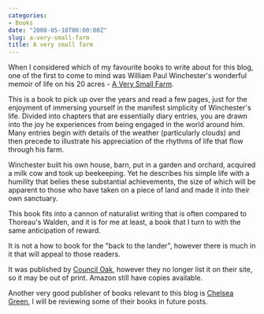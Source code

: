 ```yaml
---
categories:
- Books
date: "2008-05-18T00:00:00Z"
slug: a-very-small-farm
title: A very small farm
---
```

[<img src="assets/images/2014/01/31eSHxS5elL.jpg" alt="" width="" height="" border="" align="left" />][amazon]

When I considered which of my favourite books to write about for this blog, one of the first to come to mind was William Paul Winchester's wonderful memoir of life on his 20 acres - [A Very Small Farm][amazon].

This is a book to pick up over the years and read a few pages, just for the enjoyment of immersing yourself in the manifest simplicity of Winchester's life. Divided into chapters that are essentially diary entries, you are drawn into the joy he experiences from being engaged in the world around him. Many entries begin with details of the weather (particularly clouds) and then precede to illustrate his appreciation of the rhythms of life that flow through his farm.

Winchester built his own house, barn, put in a garden and orchard, acquired a milk cow and took up beekeeping. Yet he describes his simple life with a humility that belies these substantial achievements, the size of which will be apparent to those who have taken on a piece of land and made it into their own sanctuary.

This book fits into a cannon of naturalist writing that is often compared to Thoreau's Walden, and it is for me at least, a book that I turn to with the same anticipation of reward.  

It is not a how to book for the "back to the lander", however there is much in it that will appeal to those readers.

It was published by [Council Oak](http://www.counciloakbooks.com/), however they no longer list it on their site, so it may be out of print. Amazon still have copies available.  

Another very good publisher of books relevant to this blog is [Chelsea Green][chelseagreen], I will be reviewing some of their books in future posts.

[amazon]: http://www.amazon.com/Very-Small-Farm-William-Winchester/dp/0806137789/ref=tmm_pap_swatch_0?qid=&amp;sr=&amp;tag=slowlane-20&amp;_encoding=UTF8
[chelseagreen]: http://www.chelseagreen.com/
